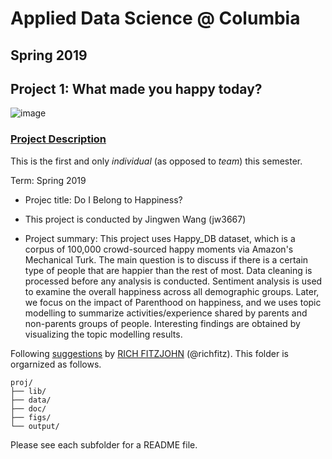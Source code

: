 # Applied Data Science @ Columbia
## Spring 2019
## Project 1: What made you happy today?

![image](figs/title.jpeg)

### [Project Description](doc/Proj1_desc.md)
This is the first and only *individual* (as opposed to *team*) this semester. 

Term: Spring 2019

+ Projec title: Do I Belong to Happiness?
+ This project is conducted by Jingwen Wang (jw3667)

+ Project summary: This project uses Happy_DB dataset, which is a corpus of 100,000 crowd-sourced happy moments via Amazon's Mechanical Turk. The main question is to discuss if there is a certain type of people that are happier than the rest of most. Data cleaning is processed before any analysis is conducted. Sentiment analysis is used to examine the overall happiness across all demographic groups. Later, we focus on the impact of Parenthood on happiness, and we uses topic modelling to summarize activities/experience shared by parents and non-parents groups of people. Interesting findings are obtained by visualizing the topic modelling results. 

Following [suggestions](http://nicercode.github.io/blog/2013-04-05-projects/) by [RICH FITZJOHN](http://nicercode.github.io/about/#Team) (@richfitz). This folder is orgarnized as follows.

```
proj/
├── lib/
├── data/
├── doc/
├── figs/
└── output/
```

Please see each subfolder for a README file.
